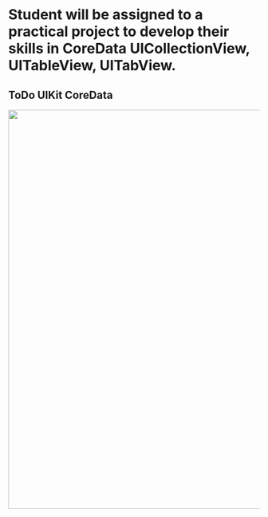 # Student will be assigned to a practical project to develop their skills in CoreData UICollectionView, UITableView, UITabView. 


## ToDo UIKit CoreData

<image src = https://user-images.githubusercontent.com/34104180/141277627-f8b6f019-029f-467f-b51c-513160c39c9f.PNG width="800" hieght = "800" />

